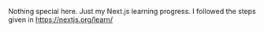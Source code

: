 Nothing special here. Just my Next.js learning progress.
I followed the steps given in https://nextjs.org/learn/
